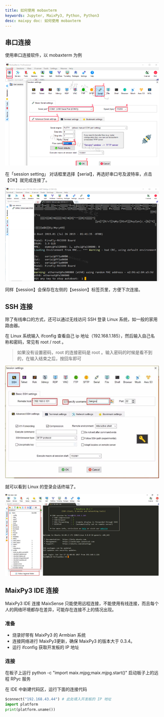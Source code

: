 ```yaml
---
title: 如何使用 mobaxterm 
keywords: Jupyter, MaixPy3, Python, Python3
desc: maixpy doc: 如何使用 mobaxterm 
---
```

## 串口连接

使用串口连接软件，以 mobaxterm 为例

![](./assets/mobaxterm-serial-4.png)

在「session setting」 对话框里选择【serial】，再选好串口号及波特率，点击【OK】就完成连接了。

![](./assets/mobaxterm-serial-5.png)

同样【session】会保存在左侧的【session】标签页里，方便下次连接。

## SSH 连接

除了有线串口的方式，还可以通过无线访问 SSH 登录 Linux 系统，如一般的家用路由器。

在 Linux 系统输入 ifconfig 查看自己 ip 地址（192.168.1.185），然后输入自己名称和密码，常见有 root / root 。

> 如果没有设置密码，root 的连接密码是 root 。输入密码的时候是看不到的，在输入结束之后，按回车即可

![](./assets/mobaxterm_ssh.jpg)

就可以看到 Linux 的登录会话终端了。

![](./assets/mobaxterm_ssh_view.jpg)

## MaixPy3 IDE 连接

MaixPy3 IDE 连接 MaixSense 只能使用远程连接，不能使用有线连接，而且每个人的网络环境都存在差异，可能存在连接不上的情况出现。

### 准备
- 烧录好带有 MaixPy3 的 Armbian 系统
- 连接网络进行 MaixPy3更新，确保 MaixPy3 的版本大于 0.3.4。
- 运行 ifconfig 获取开发板的 IP 地址

### 连接
在板子上运行 python -c "import maix.mjpg;maix.mjpg.start()" 启动板子上的远程 RPyc 服务

在 IDE 中新建代码区，运行下面的连接代码
```python
$connect("192.168.43.44") # 此处填入开发板的 IP 地址
import platform
print(platform.uname())
```
